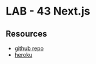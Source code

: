 # LAB - 43 Next.js

## Resources

- [github repo](https://github.com/brandyn-vay-401-advanced-javascript/lab-class-43-nextjs)
- [heroku](https://bv-lab-43-nextjs.herokuapp.com/about)
